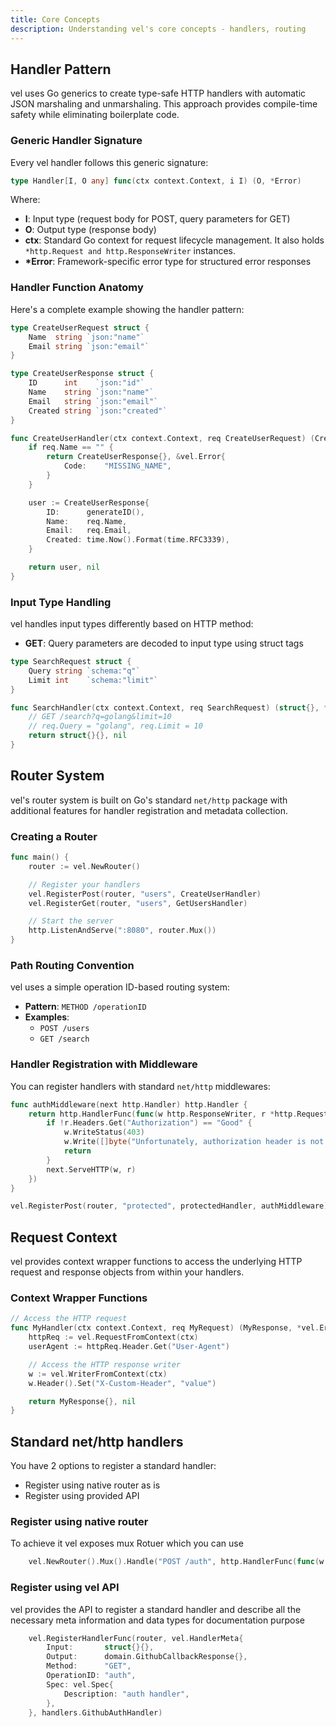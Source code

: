 ```yaml
---
title: Core Concepts
description: Understanding vel's core concepts - handlers, routing
---
```


## Handler Pattern

vel uses Go generics to create type-safe HTTP handlers with automatic JSON marshaling and unmarshaling.
This approach provides compile-time safety while eliminating boilerplate code.

### Generic Handler Signature

Every vel handler follows this generic signature:

```go
type Handler[I, O any] func(ctx context.Context, i I) (O, *Error)
```

Where:

- **I**: Input type (request body for POST, query parameters for GET)
- **O**: Output type (response body)
- **ctx**: Standard Go context for request lifecycle management. It also holds `*http.Request and http.ResponseWriter` instances.
- **\*Error**: Framework-specific error type for structured error responses

### Handler Function Anatomy

Here's a complete example showing the handler pattern:

```go
type CreateUserRequest struct {
    Name  string `json:"name"`
    Email string `json:"email"`
}

type CreateUserResponse struct {
    ID      int    `json:"id"`
    Name    string `json:"name"`
    Email   string `json:"email"`
    Created string `json:"created"`
}

func CreateUserHandler(ctx context.Context, req CreateUserRequest) (CreateUserResponse, *vel.Error) {
    if req.Name == "" {
        return CreateUserResponse{}, &vel.Error{
            Code:    "MISSING_NAME",
        }
    }

    user := CreateUserResponse{
        ID:      generateID(),
        Name:    req.Name,
        Email:   req.Email,
        Created: time.Now().Format(time.RFC3339),
    }

    return user, nil
}
```

### Input Type Handling

vel handles input types differently based on HTTP method:

- **GET**: Query parameters are decoded to input type using struct tags

```go
type SearchRequest struct {
    Query string `schema:"q"`
    Limit int    `schema:"limit"`
}

func SearchHandler(ctx context.Context, req SearchRequest) (struct{}, *vel.Error) {
    // GET /search?q=golang&limit=10
    // req.Query = "golang", req.Limit = 10
    return struct{}{}, nil
}
```

## Router System

vel's router system is built on Go's standard `net/http` package with additional features for handler registration and metadata collection.

### Creating a Router

```go
func main() {
    router := vel.NewRouter()

    // Register your handlers
    vel.RegisterPost(router, "users", CreateUserHandler)
    vel.RegisterGet(router, "users", GetUsersHandler)

    // Start the server
    http.ListenAndServe(":8080", router.Mux())
}
```

### Path Routing Convention

vel uses a simple operation ID-based routing system:

- **Pattern**: `METHOD /operationID`
- **Examples**:
  - `POST /users`
  - `GET /search`

### Handler Registration with Middleware

You can register handlers with standard `net/http` middlewares:

```go
func authMiddleware(next http.Handler) http.Handler {
    return http.HandlerFunc(func(w http.ResponseWriter, r *http.Request) {
        if !r.Headers.Get("Authorization") == "Good" {
            w.WriteStatus(403)
            w.Write([]byte("Unfortunately, authorization header is not good"))
            return
        }
        next.ServeHTTP(w, r)
    })
}

vel.RegisterPost(router, "protected", protectedHandler, authMiddleware)
```

## Request Context

vel provides context wrapper functions to access the underlying HTTP request and response objects from within your handlers.

### Context Wrapper Functions

```go
// Access the HTTP request
func MyHandler(ctx context.Context, req MyRequest) (MyResponse, *vel.Error) {
    httpReq := vel.RequestFromContext(ctx)
    userAgent := httpReq.Header.Get("User-Agent")

    // Access the HTTP response writer
    w := vel.WriterFromContext(ctx)
    w.Header().Set("X-Custom-Header", "value")

    return MyResponse{}, nil
}
```

## Standard net/http handlers

You have 2 options to register a standard handler:

- Register using native router as is
- Register using provided API

### Register using native router

To achieve it vel exposes mux Rotuer which you can use

```go
	vel.NewRouter().Mux().Handle("POST /auth", http.HandlerFunc(func(w http.ResponseWriter, r *http.Request) {}))
```

### Register using vel API

vel provides the API to register a standard handler and describe all the necessary meta information and data types for documentation purpose

```go
	vel.RegisterHandlerFunc(router, vel.HandlerMeta{
		Input:       struct{}{},
		Output:      domain.GithubCallbackResponse{},
		Method:      "GET",
		OperationID: "auth",
        Spec: vel.Spec{
			Description: "auth handler",
		},
	}, handlers.GithubAuthHandler)
```
